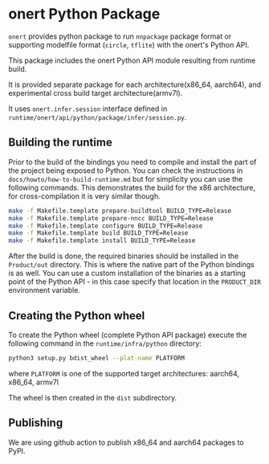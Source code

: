 # onert Python Package

`onert` provides python package to run `nnpackage` package format or supporting modelfile format (`circle`, `tflite`) with the onert's Python API.

This package includes the onert Python API module resulting from runtime build.

It is provided separate package for each architecture(x86_64, aarch64), and experimental cross build target architecture(armv7l).

It uses `onert.infer.session` interface defined in `runtime/onert/api/python/package/infer/session.py`.

## Building the runtime

Prior to the build of the bindings you need to compile and install the part of the project being exposed to Python. You can check the instructions in `docs/howto/how-to-build-runtime.md` but for simplicity you can use the following commands. This demonstrates the build for the x86 architecture, for cross-compilation it is very similar though.

```sh
make -f Makefile.template prepare-buildtool BUILD_TYPE=Release
make -f Makefile.template prepare-nncc BUILD_TYPE=Release
make -f Makefile.template configure BUILD_TYPE=Release
make -f Makefile.template build BUILD_TYPE=Release
make -f Makefile.template install BUILD_TYPE=Release
```

After the build is done, the required binaries should be installed in the `Product/out` directory. This is where the native part of the Python bindings is as well. 
You can use a custom installation of the binaries as a starting point of the Python API - in this case specify that location in the `PRODUCT_DIR` environment variable.

## Creating the Python wheel

To create the Python wheel (complete Python API package) execute the following command in the `runtime/infra/python` directory:

```sh
python3 setup.py bdist_wheel --plat-name PLATFORM
```

where `PLATFORM` is one of the supported target architectures: aarch64, x86_64, armv7l

The wheel is then created in the `dist` subdirectory.

## Publishing

We are using github action to publish x86_64 and aarch64 packages to PyPI.
